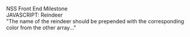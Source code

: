 NSS Front End Milestone </br> 
JAVASCRIPT: Reindeer </br>
"The name of the reindeer should be prepended with the corresponding color from the other array..."